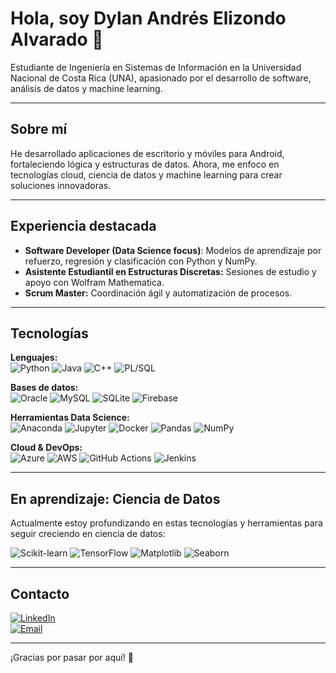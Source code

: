 # Hola, soy Dylan Andrés Elizondo Alvarado 🚀

Estudiante de Ingeniería en Sistemas de Información en la Universidad Nacional de Costa Rica (UNA), apasionado por el desarrollo de software, análisis de datos y machine learning.

---

## Sobre mí

He desarrollado aplicaciones de escritorio y móviles para Android, fortaleciendo lógica y estructuras de datos. Ahora, me enfoco en tecnologías cloud, ciencia de datos y machine learning para crear soluciones innovadoras.

---

## Experiencia destacada

- **Software Developer (Data Science focus)**: Modelos de aprendizaje por refuerzo, regresión y clasificación con Python y NumPy.  
- **Asistente Estudiantil en Estructuras Discretas:** Sesiones de estudio y apoyo con Wolfram Mathematica.  
- **Scrum Master:** Coordinación ágil y automatización de procesos.

---

## Tecnologías

**Lenguajes:**  
![Python](https://img.shields.io/badge/Python-3776AB?style=for-the-badge&logo=python&logoColor=white) ![Java](https://img.shields.io/badge/Java-007396?style=for-the-badge&logo=java&logoColor=white) ![C++](https://img.shields.io/badge/C++-00599C?style=for-the-badge&logo=c%2B%2B&logoColor=white) ![PL/SQL](https://img.shields.io/badge/PL--SQL-003B57?style=for-the-badge&logo=oracle&logoColor=white)

**Bases de datos:**  
![Oracle](https://img.shields.io/badge/Oracle-F80000?style=for-the-badge&logo=oracle&logoColor=white) ![MySQL](https://img.shields.io/badge/MySQL-4479A1?style=for-the-badge&logo=mysql&logoColor=white) ![SQLite](https://img.shields.io/badge/SQLite-003B57?style=for-the-badge&logo=sqlite&logoColor=white) ![Firebase](https://img.shields.io/badge/Firebase-FFCA28?style=for-the-badge&logo=firebase&logoColor=black)

**Herramientas Data Science:**  
![Anaconda](https://img.shields.io/badge/Anaconda-44A833?style=for-the-badge&logo=anaconda&logoColor=white) ![Jupyter](https://img.shields.io/badge/Jupyter-F37626?style=for-the-badge&logo=jupyter&logoColor=white) ![Docker](https://img.shields.io/badge/Docker-2496ED?style=for-the-badge&logo=docker&logoColor=white) ![Pandas](https://img.shields.io/badge/Pandas-150458?style=for-the-badge&logo=pandas&logoColor=white) ![NumPy](https://img.shields.io/badge/NumPy-013243?style=for-the-badge&logo=numpy&logoColor=white)

**Cloud & DevOps:**  
![Azure](https://img.shields.io/badge/Azure-0078D7?style=for-the-badge&logo=microsoft-azure&logoColor=white) ![AWS](https://img.shields.io/badge/AWS-232F3E?style=for-the-badge&logo=amazon-aws&logoColor=white) ![GitHub Actions](https://img.shields.io/badge/GitHub_Actions-2088FF?style=for-the-badge&logo=github-actions&logoColor=white) ![Jenkins](https://img.shields.io/badge/Jenkins-D24939?style=for-the-badge&logo=jenkins&logoColor=white)

---

## En aprendizaje: Ciencia de Datos

Actualmente estoy profundizando en estas tecnologías y herramientas para seguir creciendo en ciencia de datos:

![Scikit-learn](https://img.shields.io/badge/Scikit--learn-F7931E?style=for-the-badge&logo=scikit-learn&logoColor=white)  ![TensorFlow](https://img.shields.io/badge/TensorFlow-FF6F00?style=for-the-badge&logo=tensorflow&logoColor=white)  ![Matplotlib](https://img.shields.io/badge/Matplotlib-11557C?style=for-the-badge&logo=matplotlib&logoColor=white)  ![Seaborn](https://img.shields.io/badge/Seaborn-1A86FF?style=for-the-badge&logo=seaborn&logoColor=white)  

---

## Contacto

[![LinkedIn](https://img.shields.io/badge/LinkedIn-0077B5?style=for-the-badge&logo=linkedin&logoColor=white)](https://www.linkedin.com/in/dylan-elizondo-alvarado-148867324)  
[![Email](https://img.shields.io/badge/Email-D14836?style=for-the-badge&logo=gmail&logoColor=white)](mailto:dylalva1933@gmail.com)

---

¡Gracias por pasar por aquí! 🚀

